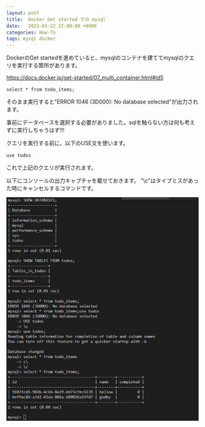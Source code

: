 ```yaml
---
layout: post
title:  Docker Get started での mysql
date:   2023-03-22 22:00:00 +0900
categories: How-To
tags: mysql docker
---
```


DockerのGet startedを進めていると、mysqlのコンテナを建ててmysqlのクエリを実行する箇所があります。

<https://docs.docker.jp/get-started/07_multi_container.html#id5>

``` mysql
select * from todo_items;
```

そのまま実行すると"ERROR 1046 (3D000): No database selected"が出力されます。

事前にデータベースを選択する必要がありました。sqlを触らない方は何も考えずに実行しちゃうはず!!!

クエリを実行する前に、以下のUSE文を使います。

``` mysql
use todos
```

これで上記のクエリが実行されます。

以下にコンソールの出力キャプチャを載せておきます。
"\c"はタイプミスがあった時にキャンセルするコマンドです。

![console log](/assets/images/ss-2023-03-22%20224108.png)
